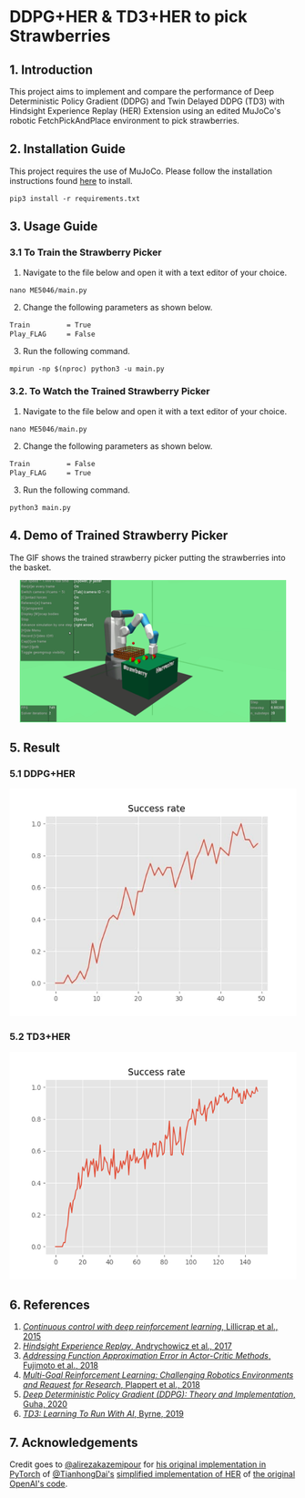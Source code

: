 # DDPG+HER & TD3+HER to pick Strawberries

## 1. Introduction
This project aims to implement and compare the performance of Deep Deterministic Policy Gradient (DDPG) and Twin Delayed DDPG (TD3) with Hindsight Experience Replay (HER) Extension using an edited  MuJoCo's robotic FetchPickAndPlace environment to pick strawberries.

## 2. Installation Guide
This project requires the use of MuJoCo. Please follow the installation instructions found [here](https://github.com/openai/mujoco-py) to install.
```shell
pip3 install -r requirements.txt
```

## 3. Usage Guide

### 3.1 To Train the Strawberry Picker
1. Navigate to the file below and open it with a text editor of your choice.
```shell
nano ME5046/main.py
```
2. Change the following parameters as shown below.
```shell
Train         = True
Play_FLAG     = False 
```
3. Run the following command.
```shell
mpirun -np $(nproc) python3 -u main.py
```

### 3.2. To Watch the Trained Strawberry Picker
1. Navigate to the file below and open it with a text editor of your choice.
```shell
nano ME5046/main.py
```
2. Change the following parameters as shown below.
```shell
Train         = False
Play_FLAG     = True 
```
3. Run the following command.
```shell
python3 main.py
```

## 4. Demo of Trained Strawberry Picker
The GIF shows the trained strawberry picker putting the strawberries into the basket.
<p align="center">
  <img src="Demo/FetchPickAndPlace.gif" height=250>
</p>  


## 5. Result
### 5.1 DDPG+HER
<p align="center">
  <img src="Result/DDPG_Fetch_PickandPlace.jpg" height=400>
</p>

### 5.2 TD3+HER
<p align="center">
  <img src="Result/TD3_Fetch_PickandPlace.png" height=400>
</p>

## 6. References
1. [_Continuous control with deep reinforcement learning_, Lillicrap et al., 2015](https://arxiv.org/abs/1509.02971)  
2. [_Hindsight Experience Replay_, Andrychowicz et al., 2017](https://arxiv.org/abs/1707.01495)
3. [_Addressing Function Approximation Error in Actor-Critic Methods_, Fujimoto et al., 2018](https://arxiv.org/pdf/1802.09477.pdf)
4. [_Multi-Goal Reinforcement Learning: Challenging Robotics Environments and Request for Research_, Plappert et al., 2018](https://arxiv.org/abs/1802.09464)
5. [_Deep Deterministic Policy Gradient (DDPG): Theory and Implementation_, Guha, 2020](https://towardsdatascience.com/deep-deterministic-policy-gradient-ddpg-theory-and-implementation-747a3010e82f)
6. [_TD3: Learning To Run With AI_, Byrne, 2019](https://towardsdatascience.com/td3-learning-to-run-with-ai-40dfc512f93)

## 7. Acknowledgements
Credit goes to [@alirezakazemipour](https://github.com/alirezakazemipour) for [his original implementation in PyTorch](https://github.com/alirezakazemipour/DDPG-HER) of [@TianhongDai's](https://github.com/TianhongDai) [simplified implementation of HER](https://github.com/TianhongDai/hindsight-experience-replay) of [the original OpenAI's code](https://github.com/openai/baselines/tree/master/baselines/her).
